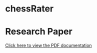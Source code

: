 # chessRater
# Research Paper

[Click here to view the PDF documentation](https://github.com/zellerd123/LSTMChessRater/raw/main/Predicting%20Chess%20Player%20Skill%20Levels%20-%20Zeller%20ML%20paper.pdf)
